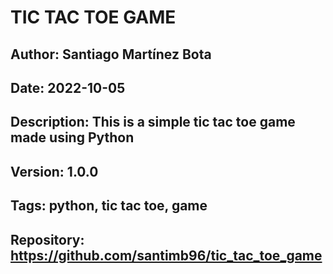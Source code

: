 # TIC TAC TOE GAME
## Author: Santiago Martínez Bota
## Date: 2022-10-05
## Description: This is a simple tic tac toe game made using Python
## Version: 1.0.0
## Tags: python, tic tac toe, game
## Repository: https://github.com/santimb96/tic_tac_toe_game
